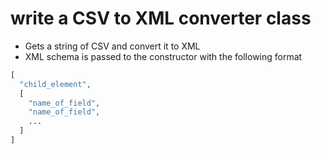 # write a CSV to XML converter class
- Gets a string of CSV and convert it to XML
- XML schema is passed to the constructor with the following format

```php
[
  "child_element",
  [
    "name_of_field",
    "name_of_field",
    ...
  ]
]
```